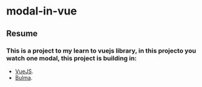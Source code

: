 # modal-in-vue

## Resume

### This is a project to my learn to vuejs library, in this projecto you watch one modal, this project is building in:

- [VueJS](https://vuejs.org/).
- [Bulma](https://bulma.io/).
